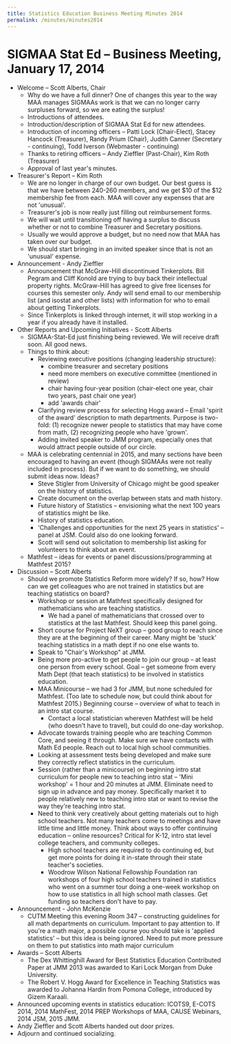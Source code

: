 ```yaml
---
title: Statistics Education Business Meeting Minutes 2014
permalink: /minutes/minutes2014
---
```


# SIGMAA Stat Ed – Business Meeting, January 17, 2014

- Welcome – Scott Alberts, Chair
  - Why do we have a full dinner? One of changes this year to the way MAA manages SIGMAAs work is that we can no longer carry surpluses forward, so we are eating the surplus!
  - Introductions of attendees.
  - Introduction/description of SIGMAA Stat Ed for new attendees.
  - Introduction of incoming officers – Patti Lock (Chair-Elect), Stacey Hancock (Treasurer), Randy Prium (Chair), Judith Canner (Secretary - continuing), Todd Iverson (Webmaster - continuing)
  - Thanks to retiring officers – Andy Zieffler (Past-Chair), Kim Roth (Treasurer)
  - Approval of last year's minutes.
- Treasurer's Report – Kim Roth
  - We are no longer in charge of our own budget. Our best guess is that we have between 240-260 members, and we get $10 of the $12 membership fee from each. MAA will cover any expenses that are not 'unusual'.
  - Treasurer's job is now really just filling out reimbursement forms.
  - We will wait until transitioning off having a surplus to discuss whether or not to combine Treasurer and Secretary positions.
  - Usually we would approve a budget, but no need now that MAA has taken over our budget.
  - We should start bringing in an invited speaker since that is not an 'unusual' expense.
- Announcement - Andy Zieffler
  - Announcement that McGraw-Hill discontinued Tinkerplots. Bill Pegram and Cliff Konold are trying to buy back their intellectual property rights. McGraw-Hill has agreed to give free licenses for courses this semester only. Andy will send email to our membership list (and isostat and other lists) with information for who to email about getting Tinkerplots.
  - Since Tinkerplots is linked through internet, it will stop working in a year if you already have it installed.
- Other Reports and Upcoming Initiatives - Scott Alberts
  - SIGMAA-Stat-Ed just finishing being reviewed. We will receive draft soon. All good news.
  - Things to think about:
    - Reviewing executive positions (changing leadership structure):
      - combine treasurer and secretary positions
      - need more members on executive committee (mentioned in review)
      - chair having four-year position (chair-elect one year, chair two years, past chair one year)
      - add 'awards chair'
    - Clarifying review process for selecting Hogg award – Email 'spirit of the award' description to math departments. Purpose is two-fold: (1) recognize newer people to statistics that may have come from math, (2) recognizing people who have 'grown'.
    - Adding invited speaker to JMM program, especially ones that would attract people outside of our circle.
  - MAA is celebrating centennial in 2015, and many sections have been encouraged to having an event (though SIGMAAs were not really included in process). But if we want to do something, we should submit ideas now. Ideas?
    - Steve Stigler from University of Chicago might be good speaker on the history of statistics.
    - Create document on the overlap between stats and math history.
    - Future history of Statistics – envisioning what the next 100 years of statistics might be like.
    - History of statistics education.
    - 'Challenges and opportunities for the next 25 years in statistics' – panel at JSM. Could also do one looking forward.
    - Scott will send out solicitation to membership list asking for volunteers to think about an event.
  - Mathfest – ideas for events or panel discussions/programming at Mathfest 2015?
- Discussion – Scott Alberts
  - Should we promote Statistics Reform more widely? If so, how? How can we get colleagues who are not trained in statistics but are teaching statistics on board?
    - Workshop or session at Mathfest specifically designed for mathematicians who are teaching statistics.
      - We had a panel of mathematicians that crossed over to statistics at the last Mathfest. Should keep this panel going.
    - Short course for Project NeXT group – good group to reach since they are at the beginning of their career. Many might be 'stuck' teaching statistics in a math dept if no one else wants to.
    - Speak to "Chair's Workshop" at JMM.
    - Being more pro-active to get people to join our group – at least one person from every school. Goal – get someone from every Math Dept (that teach statistics) to be involved in statistics education.
    - MAA Minicourse – we had 3 for JMM, but none scheduled for Mathfest. (Too late to schedule now, but could think about for Mathfest 2015.) Beginning course – overview of what to teach in an intro stat course.
      - Contact a local statistician whereven Mathfest will be held (who doesn't have to travel), but could do one-day workshop.
    - Advocate towards training people who are teaching Common Core, and seeing it through. Make sure we have contacts with Math Ed people. Reach out to local high school communities.
    - Looking at assessment tests being developed and make sure they correctly reflect statistics in the curriculum.
    - Session (rather than a minicourse) on beginning intro stat curriculum for people new to teaching intro stat – 'Mini workshop' = 1 hour and 20 minutes at JMM. Eliminate need to sign up in advance and pay money. Specifically market it to people relatively new to teaching intro stat or want to revise the way they're teaching intro stat.
    - Need to think very creatively about getting materials out to high school teachers. Not many teachers come to meetings and have little time and little money. Think about ways to offer continuing education – online resources? Critical for K-12, intro stat level college teachers, and community colleges.
      - High school teachers are required to do continuing ed, but get more points for doing it in-state through their state teacher's societies.
      - Woodrow Wilson National Fellowship Foundation ran workshops of four high school teachers trained in statistics who went on a summer tour doing a one-week workshop on how to use statistics in all high school math classes. Get funding so teachers don't have to pay.
- Announcement - John McKenzie
  - CUTM Meeting this evening Room 347 – constructing guidelines for all math departments on curriculum. Important to pay attention to. If you're a math major, a possible course you should take is 'applied statistics' – but this idea is being ignored. Need to put more pressure on them to put statistics into math major curriculum
- Awards – Scott Alberts
  - The Dex Whittinghill Award for Best Statistics Education Contributed Paper at JMM 2013 was awarded to Kari Lock Morgan from Duke University.
  - The Robert V. Hogg Award for Excellence in Teaching Statistics was awarded to Johanna Hardin from Pomona College, introduced by Gizem Karaali.
- Announced upcoming events in statistics education: ICOTS9, E-COTS 2014, 2014 MathFest, 2014 PREP Workshops of MAA, CAUSE Webinars, 2014 JSM, 2015 JMM.
- Andy Zieffler and Scott Alberts handed out door prizes.
- Adjourn and continued socializing.
